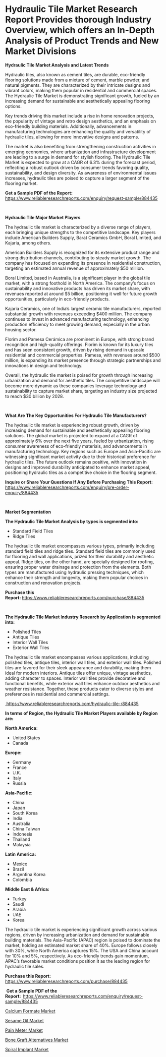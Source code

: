 <p><h1>Hydraulic Tile Market Research Report Provides thorough Industry Overview, which offers an In-Depth Analysis of Product Trends and New Market Divisions</h1></p><p><strong>Hydraulic Tile Market Analysis and Latest Trends</strong></p>
<p><p>Hydraulic tiles, also known as cement tiles, are durable, eco-friendly flooring solutions made from a mixture of cement, marble powder, and natural pigments. They are characterized by their intricate designs and vibrant colors, making them popular in residential and commercial spaces. The Hydraulic Tile Market is demonstrating significant growth, fueled by an increasing demand for sustainable and aesthetically appealing flooring options. </p><p>Key trends driving this market include a rise in home renovation projects, the popularity of vintage and retro design aesthetics, and an emphasis on eco-friendly building materials. Additionally, advancements in manufacturing technologies are enhancing the quality and versatility of hydraulic tiles, allowing for more innovative designs and patterns. </p><p>The market is also benefiting from strengthening construction activities in emerging economies, where urbanization and infrastructure development are leading to a surge in demand for stylish flooring. The Hydraulic Tile Market is expected to grow at a CAGR of 6.3% during the forecast period, reflecting a robust outlook driven by consumer trends favoring quality, sustainability, and design diversity. As awareness of environmental issues increases, hydraulic tiles are poised to capture a larger segment of the flooring market.</p></p>
<p><strong>Get a Sample PDF of the Report:&nbsp;</strong> <a href="https://www.reliableresearchreports.com/enquiry/request-sample/884435?utm_campaign=8&utm_medium=2&utm_source=Github&utm_content=ia&utm_term=07112024&utm_id=hydraulic-tile">https://www.reliableresearchreports.com/enquiry/request-sample/884435</a></p>
<p>&nbsp;</p>
<p><strong>Hydraulic Tile Major Market Players</strong></p>
<p><p>The hydraulic tile market is characterized by a diverse range of players, each bringing unique strengths to the competitive landscape. Key players include American Builders Supply, Barat Ceramics GmbH, Boral Limited, and Kajaria, among others. </p><p>American Builders Supply is recognized for its extensive product range and strong distribution channels, contributing to steady market growth. The company has focused on expanding its presence in residential construction, targeting an estimated annual revenue of approximately $50 million.</p><p>Boral Limited, based in Australia, is a significant player in the global tile market, with a strong foothold in North America. The company’s focus on sustainability and innovative products has driven its market share, with revenues reported at around $5 billion, positioning it well for future growth opportunities, particularly in eco-friendly products.</p><p>Kajaria Ceramics, one of India’s largest ceramic tile manufacturers, reported substantial growth with revenues exceeding $400 million. The company continues to invest in advanced manufacturing technology, enhancing production efficiency to meet growing demand, especially in the urban housing sector.</p><p>Florim and Pamesa Cerámica are prominent in Europe, with strong brand recognition and high-quality offerings. Florim is known for its luxury tiles and has seen consistent growth, driven by rising demand in upscale residential and commercial properties. Pamesa, with revenues around $500 million, is expanding its market presence through strategic partnerships and innovations in design and technology. </p><p>Overall, the hydraulic tile market is poised for growth through increasing urbanization and demand for aesthetic tiles. The competitive landscape will become more dynamic as these companies leverage technology and sustainability to capture market share, targeting an industry size projected to reach $30 billion by 2028.</p></p>
<p>&nbsp;</p>
<p><strong>What Are The Key Opportunities For Hydraulic Tile Manufacturers?</strong></p>
<p><p>The hydraulic tile market is experiencing robust growth, driven by increasing demand for sustainable and aesthetically appealing flooring solutions. The global market is projected to expand at a CAGR of approximately 6% over the next five years, fueled by urbanization, rising consumer awareness of eco-friendly materials, and advancements in manufacturing technology. Key regions such as Europe and Asia-Pacific are witnessing significant market activity due to their historical preference for hydraulic tiles. The future outlook remains positive, with innovation in designs and improved durability anticipated to enhance market appeal, positioning hydraulic tiles as a competitive choice in the flooring segment.</p></p>
<p><strong>Inquire or Share Your Questions If Any Before Purchasing This Report:</strong> <a href="https://www.reliableresearchreports.com/enquiry/pre-order-enquiry/884435?utm_campaign=8&utm_medium=2&utm_source=Github&utm_content=ia&utm_term=07112024&utm_id=hydraulic-tile">https://www.reliableresearchreports.com/enquiry/pre-order-enquiry/884435</a></p>
<p>&nbsp;</p>
<p><strong>Market Segmentation</strong></p>
<p><strong>The Hydraulic Tile Market Analysis by types is segmented into:</strong></p>
<p><ul><li>Standard Field Tiles</li><li>Ridge Tiles</li></ul></p>
<p><p>The hydraulic tile market encompasses various types, primarily including standard field tiles and ridge tiles. Standard field tiles are commonly used for flooring and wall applications, prized for their durability and aesthetic appeal. Ridge tiles, on the other hand, are specially designed for roofing, ensuring proper water drainage and protection from the elements. Both types are manufactured using hydraulic pressing techniques, which enhance their strength and longevity, making them popular choices in construction and renovation projects.</p></p>
<p><strong>Purchase this Report:&nbsp;</strong><a href="https://www.reliableresearchreports.com/purchase/884435?utm_campaign=8&utm_medium=2&utm_source=Github&utm_content=ia&utm_term=07112024&utm_id=hydraulic-tile">https://www.reliableresearchreports.com/purchase/884435</a></p>
<p>&nbsp;</p>
<p><strong>The Hydraulic Tile Market Industry Research by Application is segmented into:</strong></p>
<p><ul><li>Polished Tiles</li><li>Antique Tiles</li><li>Interior Wall Tiles</li><li>Exterior Wall Tiles</li></ul></p>
<p><p>The hydraulic tile market encompasses various applications, including polished tiles, antique tiles, interior wall tiles, and exterior wall tiles. Polished tiles are favored for their sleek appearance and durability, making them ideal for modern interiors. Antique tiles offer unique, vintage aesthetics, adding character to spaces. Interior wall tiles provide decorative and functional benefits, while exterior wall tiles enhance outdoor aesthetics and weather resistance. Together, these products cater to diverse styles and preferences in residential and commercial settings.</p></p>
<p><a href="https://www.reliableresearchreports.com/hydraulic-tile-r884435?utm_campaign=8&utm_medium=2&utm_source=Github&utm_content=ia&utm_term=07112024&utm_id=hydraulic-tile">&nbsp;https://www.reliableresearchreports.com/hydraulic-tile-r884435</a></p>
<p><strong>In terms of Region, the Hydraulic Tile Market Players available by Region are:</strong></p>
<p>
    <p> <strong> North America: </strong>
        <ul>
            <li>United States</li>
            <li>Canada</li>
        </ul>
        </p> 
    <p> <strong> Europe: </strong>
        <ul>
            <li>Germany</li>
            <li>France</li>
            <li>U.K.</li>
            <li>Italy</li>
            <li>Russia</li>
        </ul>
        </p> 
    <p> <strong> Asia-Pacific: </strong>
        <ul>
            <li>China</li>
            <li>Japan</li>
            <li>South Korea</li>
            <li>India</li>
            <li>Australia</li>
            <li>China Taiwan</li>
            <li>Indonesia</li>
            <li>Thailand</li>
            <li>Malaysia</li>
        </ul>
        </p> 
    <p> <strong> Latin America: </strong>
        <ul>
            <li>Mexico</li>
            <li>Brazil</li>
            <li>Argentina Korea</li>
            <li>Colombia</li>
        </ul>
        </p> 
    <p> <strong> Middle East & Africa: </strong>
        <ul>
            <li>Turkey</li>
            <li>Saudi</li>
            <li>Arabia</li>
            <li>UAE</li>
            <li>Korea</li>
        </ul>
    </p>
    </p>
<p><p>The hydraulic tile market is experiencing significant growth across various regions, driven by increasing urbanization and demand for sustainable building materials. The Asia-Pacific (APAC) region is poised to dominate the market, holding an estimated market share of 40%. Europe follows closely with 30%, while North America captures 15%. The USA and China account for 10% and 5%, respectively. As eco-friendly trends gain momentum, APAC’s favorable market conditions position it as the leading region for hydraulic tile sales.</p></p>
<p><strong>Purchase this Report: </strong><a href="https://www.reliableresearchreports.com/purchase/884435?utm_campaign=8&utm_medium=2&utm_source=Github&utm_content=ia&utm_term=07112024&utm_id=hydraulic-tile">https://www.reliableresearchreports.com/purchase/884435</a></p>
<p>&nbsp;<strong>Get a Sample PDF of the Report:&nbsp;&nbsp;</strong><a href="https://www.reliableresearchreports.com/enquiry/request-sample/884435?utm_campaign=8&utm_medium=2&utm_source=Github&utm_content=ia&utm_term=07112024&utm_id=hydraulic-tile">https://www.reliableresearchreports.com/enquiry/request-sample/884435</a></p>
<p><strong></strong></p>
<p><p><a href="https://github.com/cliffxbwergin/Market-Research-Report-List-1/blob/main/calcium-formate-market.md?utm_campaign=8&utm_medium=2&utm_source=Github&utm_content=ia&utm_term=07112024&utm_id=hydraulic-tile">Calcium Formate Market</a></p><p><a href="https://github.com/DRIVERKAPAUL/Market-Research-Report-List-1/blob/main/sesame-oil-market.md?utm_campaign=8&utm_medium=2&utm_source=Github&utm_content=ia&utm_term=07112024&utm_id=hydraulic-tile">Sesame Oil Market</a></p><p><a href="https://issuu.com/reportprime-2/docs/pain-meter-market-size-2030.pptx_f93eb40841bd2b?utm_campaign=8&utm_medium=2&utm_source=Github&utm_content=ia&utm_term=07112024&utm_id=hydraulic-tile">Pain Meter Market</a></p><p><a href="https://issuu.com/reportprime-2/docs/bone-graft-alternatives-market-size_c6534717a98f14?utm_campaign=8&utm_medium=2&utm_source=Github&utm_content=ia&utm_term=07112024&utm_id=hydraulic-tile">Bone Graft Alternatives Market</a></p><p><a href="https://issuu.com/reportprime-2/docs/spiral-implant-market-size-2030.ppt_fd9539acc41a0e?utm_campaign=8&utm_medium=2&utm_source=Github&utm_content=ia&utm_term=07112024&utm_id=hydraulic-tile">Spiral Implant Market</a></p></p>